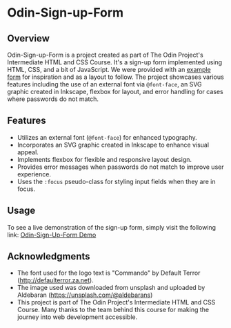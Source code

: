# Odin-Sign-up-Form

## Overview

Odin-Sign-up-Form is a project created as part of The Odin Project's Intermediate HTML and CSS Course. It's a sign-up form implemented using HTML, CSS, and a bit of JavaScript. We were provided with an [example form](sign-up-form-example.png) for inspiration and as a layout to follow. The project showcases various features including the use of an external font via `@font-face`, an SVG graphic created in Inkscape, flexbox for layout, and error handling for cases where passwords do not match.

## Features

- Utilizes an external font (`@font-face`) for enhanced typography.
- Incorporates an SVG graphic created in Inkscape to enhance visual appeal.
- Implements flexbox for flexible and responsive layout design.
- Provides error messages when passwords do not match to improve user experience.
- Uses the `:focus` pseudo-class for styling input fields when they are in focus.

## Usage

To see a live demonstration of the sign-up form, simply visit the following link: [Odin-Sign-Up-Form Demo](https://ogmui.github.io/Odin-Sign-Up-Form/)

## Acknowledgments

- The font used for the logo text is "Commando" by Default Terror (http://defaulterror.za.net).
- The image used was downloaded from unsplash and uploaded by Aldebaran (https://unsplash.com/@aldebarans)
- This project is part of The Odin Project's Intermediate HTML and CSS Course. Many thanks to the team behind this course for making the journey into web development accessible.
